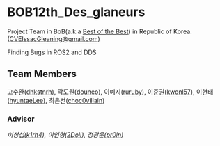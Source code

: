 # BOB12th_Des_glaneurs

Project Team in BoB(a.k.a [Best of the Best](https://www.kitribob.kr/)) in Republic of Korea. ([CVEIssacGleaning@gmail.com](mailto:CVEIssacGleaning@gmail.com))

Finding Bugs in ROS2 and DDS 


## Team Members

고수완([dhkstnrh](https://github.com/dhkstnrh)), 곽도원([douneo](https://github.com/douneo)), 이예지([ruruby](https://github.com/ruruby)), 이준권([kwonl57](https://github.com/kwonl57)), 이현태([hyuntaeLee](https://github.com/hyuntaeLee)), 최은선([choc0villain](https://github.com/choc0villain))


### Advisor
*이상섭([k1rh4](https://github.com/k1rh4)), 이인형([2Doll](https://github.com/2Doll)), 정광운([pr0ln](https://github.com/pr0ln))*


